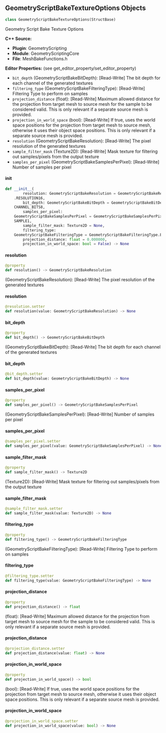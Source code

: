 ## GeometryScriptBakeTextureOptions Objects

```python
class GeometryScriptBakeTextureOptions(StructBase)
```

Geometry Script Bake Texture Options

**C++ Source:**

- **Plugin**: GeometryScripting
- **Module**: GeometryScriptingCore
- **File**: MeshBakeFunctions.h

**Editor Properties:** (see get_editor_property/set_editor_property)

- ``bit_depth`` (GeometryScriptBakeBitDepth):  [Read-Write] The bit depth for each channel of the generated textures
- ``filtering_type`` (GeometryScriptBakeFilteringType):  [Read-Write] Filtering Type to perform on samples
- ``projection_distance`` (float):  [Read-Write] Maximum allowed distance for the projection from target mesh to source mesh for the sample to be considered valid.
  This is only relevant if a separate source mesh is provided.
- ``projection_in_world_space`` (bool):  [Read-Write] If true, uses the world space positions for the projection from target mesh to source mesh, otherwise it uses their object space positions.
  This is only relevant if a separate source mesh is provided.
- ``resolution`` (GeometryScriptBakeResolution):  [Read-Write] The pixel resolution of the generated textures
- ``sample_filter_mask`` (Texture2D):  [Read-Write] Mask texture for filtering out samples/pixels from the output texture
- ``samples_per_pixel`` (GeometryScriptBakeSamplesPerPixel):  [Read-Write] Number of samples per pixel

<a id="unreal.GeometryScriptBakeTextureOptions.__init__"></a>

#### __init__

```python
def __init__(
        resolution: GeometryScriptBakeResolution = GeometryScriptBakeResolution
    .RESOLUTION16,
        bit_depth: GeometryScriptBakeBitDepth = GeometryScriptBakeBitDepth.
    CHANNEL_BITS8,
        samples_per_pixel:
    GeometryScriptBakeSamplesPerPixel = GeometryScriptBakeSamplesPerPixel.
    SAMPLE1,
        sample_filter_mask: Texture2D = None,
        filtering_type:
    GeometryScriptBakeFilteringType = GeometryScriptBakeFilteringType.B_SPLINE,
        projection_distance: float = 0.000000,
        projection_in_world_space: bool = False) -> None
```

<a id="unreal.GeometryScriptBakeTextureOptions.resolution"></a>

#### resolution

```python
@property
def resolution() -> GeometryScriptBakeResolution
```

(GeometryScriptBakeResolution):  [Read-Write] The pixel resolution of the generated textures

<a id="unreal.GeometryScriptBakeTextureOptions.resolution"></a>

#### resolution

```python
@resolution.setter
def resolution(value: GeometryScriptBakeResolution) -> None
```

<a id="unreal.GeometryScriptBakeTextureOptions.bit_depth"></a>

#### bit_depth

```python
@property
def bit_depth() -> GeometryScriptBakeBitDepth
```

(GeometryScriptBakeBitDepth):  [Read-Write] The bit depth for each channel of the generated textures

<a id="unreal.GeometryScriptBakeTextureOptions.bit_depth"></a>

#### bit_depth

```python
@bit_depth.setter
def bit_depth(value: GeometryScriptBakeBitDepth) -> None
```

<a id="unreal.GeometryScriptBakeTextureOptions.samples_per_pixel"></a>

#### samples_per_pixel

```python
@property
def samples_per_pixel() -> GeometryScriptBakeSamplesPerPixel
```

(GeometryScriptBakeSamplesPerPixel):  [Read-Write] Number of samples per pixel

<a id="unreal.GeometryScriptBakeTextureOptions.samples_per_pixel"></a>

#### samples_per_pixel

```python
@samples_per_pixel.setter
def samples_per_pixel(value: GeometryScriptBakeSamplesPerPixel) -> None
```

<a id="unreal.GeometryScriptBakeTextureOptions.sample_filter_mask"></a>

#### sample_filter_mask

```python
@property
def sample_filter_mask() -> Texture2D
```

(Texture2D):  [Read-Write] Mask texture for filtering out samples/pixels from the output texture

<a id="unreal.GeometryScriptBakeTextureOptions.sample_filter_mask"></a>

#### sample_filter_mask

```python
@sample_filter_mask.setter
def sample_filter_mask(value: Texture2D) -> None
```

<a id="unreal.GeometryScriptBakeTextureOptions.filtering_type"></a>

#### filtering_type

```python
@property
def filtering_type() -> GeometryScriptBakeFilteringType
```

(GeometryScriptBakeFilteringType):  [Read-Write] Filtering Type to perform on samples

<a id="unreal.GeometryScriptBakeTextureOptions.filtering_type"></a>

#### filtering_type

```python
@filtering_type.setter
def filtering_type(value: GeometryScriptBakeFilteringType) -> None
```

<a id="unreal.GeometryScriptBakeTextureOptions.projection_distance"></a>

#### projection_distance

```python
@property
def projection_distance() -> float
```

(float):  [Read-Write] Maximum allowed distance for the projection from target mesh to source mesh for the sample to be considered valid.
This is only relevant if a separate source mesh is provided.

<a id="unreal.GeometryScriptBakeTextureOptions.projection_distance"></a>

#### projection_distance

```python
@projection_distance.setter
def projection_distance(value: float) -> None
```

<a id="unreal.GeometryScriptBakeTextureOptions.projection_in_world_space"></a>

#### projection_in_world_space

```python
@property
def projection_in_world_space() -> bool
```

(bool):  [Read-Write] If true, uses the world space positions for the projection from target mesh to source mesh, otherwise it uses their object space positions.
This is only relevant if a separate source mesh is provided.

<a id="unreal.GeometryScriptBakeTextureOptions.projection_in_world_space"></a>

#### projection_in_world_space

```python
@projection_in_world_space.setter
def projection_in_world_space(value: bool) -> None
```

<a id="unreal.GeometryScriptBakeVertexOptions"></a>